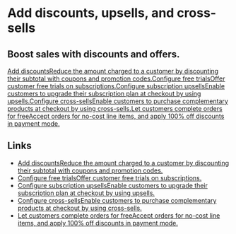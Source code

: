 # Add discounts, upsells, and cross-sells

## Boost sales with discounts and offers.

[Add discountsReduce the amount charged to a customer by discounting their
subtotal with coupons and promotion
codes.](https://docs.stripe.com/payments/checkout/discounts)[Configure free
trialsOffer customer free trials on
subscriptions.](https://docs.stripe.com/payments/checkout/free-trials)[Configure
subscription upsellsEnable customers to upgrade their subscription plan at
checkout by using
upsells.](https://docs.stripe.com/payments/checkout/upsells)[Configure
cross-sellsEnable customers to purchase complementary products at checkout by
using cross-sells.](https://docs.stripe.com/payments/checkout/cross-sells)[Let
customers complete orders for freeAccept orders for no-cost line items, and
apply 100% off discounts in payment
mode.](https://docs.stripe.com/payments/checkout/no-cost-orders)

## Links

- [Add discountsReduce the amount charged to a customer by discounting their
subtotal with coupons and promotion
codes.](https://docs.stripe.com/payments/checkout/discounts)
- [Configure free trialsOffer customer free trials on
subscriptions.](https://docs.stripe.com/payments/checkout/free-trials)
- [Configure subscription upsellsEnable customers to upgrade their subscription
plan at checkout by using
upsells.](https://docs.stripe.com/payments/checkout/upsells)
- [Configure cross-sellsEnable customers to purchase complementary products at
checkout by using
cross-sells.](https://docs.stripe.com/payments/checkout/cross-sells)
- [Let customers complete orders for freeAccept orders for no-cost line items,
and apply 100% off discounts in payment
mode.](https://docs.stripe.com/payments/checkout/no-cost-orders)